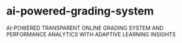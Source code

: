 # ai-powered-grading-system
AI-POWERED TRANSPARENT ONLINE GRADING SYSTEM AND PERFORMANCE ANALYTICS WITH ADAPTIVE LEARNING INSIGHTS
